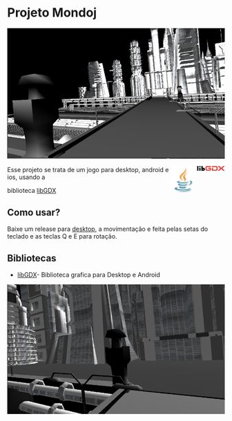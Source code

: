 # Projeto Mondoj
![Tela inicial](./tela.png)


<img align="right" src="./assets/gdx.svg" alt="LibGDX" width="64px"/>
<img align="right" src="./assets/java16x16.svg" alt="Java" width="64px"/>
  Esse projeto se trata de um jogo para desktop, android e ios, usando a 

biblioteca [libGDX](https://libgdx.badlogicgames.com)


## Como usar?
  Baixe um release para [desktop](https://github.com/gilberto-009199/mondoj/releases/download/v1/Desktop.jar),
a movimentação e feita pelas setas do teclado e as teclas Q e E para rotação.

## Bibliotecas

*  [libGDX](https://libgdx.badlogicgames.com)- Biblioteca grafica para Desktop e Android



![Oposto da Tela inicial!](./telaOposta.png)
